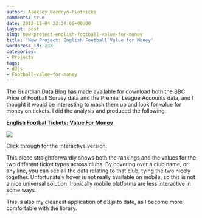 ```yaml
---
author: Aleksey Nozdryn-Plotnicki
comments: true
date: 2012-11-04 22:34:06+00:00
layout: post
slug: new-project-english-football-value-for-money
title: 'New Project: English Football Value for Money'
wordpress_id: 233
categories:
- Projects
tags:
- d3js
- Football-value-for-money
---
```


The Guardian Data Blog has made available for download both the BBC Price of Football Survey data and the Premier League Accounts data, and I thought it would be interesting to mash them up and look for value for money on tickets. I did the analysis and produced the following:





[**English Footbal Tickets: Value For Money**](http://alekseynp.github.io/portfolio/english-football-tickets-value-for-money.html)  


[![](http://alekseynp.github.io/wp-content/uploads/2012/11/footievalue.png)](http://alekseynp.github.io/portfolio/english-football-tickets-value-for-money.html)





Click through for the interactive version.



This piece straightforwardly shows both the rankings and the values for the two different ticket types across clubs. By hovering over a club name, or any line, you can see all the data relating to that club, tying the two nicely together. Unfortunately hover is not really available on mobile, so this is not a nice universal solution. Ironically mobile platforms are less interactive in some ways.

This is also my cleanest application of d3.js to date, as I become more comfortable with the library.
